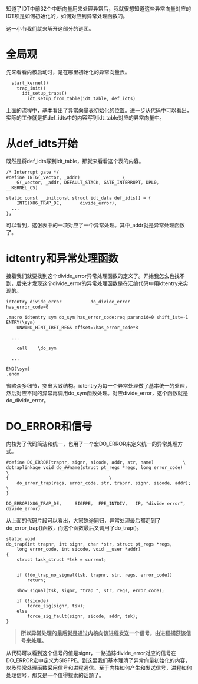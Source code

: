 知道了IDT中前32个中断向量用来处理异常后，我就很想知道这些异常向量对应的IDT项是如何初始化的，如何对应到异常处理函数的。

这一小节我们就来解开这部分的谜团。

# 全局观

先来看看内核启动时，是在哪里初始化的异常向量表。

```
  start_kernel()
    trap_init()
      idt_setup_traps()
        idt_setup_from_table(idt_table, def_idts)
```

上面的流程中，基本看出了异常向量表初始化的位置。进一步从代码中可以看出，实际的工作就是把def_idts中的内容写到idt_table对应的异常向量中。

# 从def_idts开始

既然是将def_idts写到idt_table，那就来看看这个表的内容。

```
/* Interrupt gate */
#define INTG(_vector, _addr)				\
	G(_vector, _addr, DEFAULT_STACK, GATE_INTERRUPT, DPL0, __KERNEL_CS)

static const __initconst struct idt_data def_idts[] = {
	INTG(X86_TRAP_DE,		divide_error),
  ...
};
```

可以看到，这张表中的一项对应了一个异常处理。其中_addr就是异常处理函数了。

# idtentry和异常处理函数

接着我们就要找到这个divide_error异常处理函数的定义了。开始我怎么也找不到，后来才发现这个divide_error的异常处理函数是在汇编代码中用idtentry来实现的。

```
idtentry divide_error			do_divide_error			has_error_code=0

.macro idtentry sym do_sym has_error_code:req paranoid=0 shift_ist=-1
ENTRY(\sym)
	UNWIND_HINT_IRET_REGS offset=\has_error_code*8

  ...

	call	\do_sym

  ...

END(\sym)
.endm
```

省略众多细节，突出大致结构。idtentry为每一个异常处理做了基本统一的处理，然后对应不同的异常再调用do_sym函数处理。对应divide_error，这个函数就是do_divide_error。

# DO_ERROR和信号

内核为了代码简洁和统一，也用了一个宏DO_ERROR来定义统一的异常处理方式。

```
#define DO_ERROR(trapnr, signr, sicode, addr, str, name)		   \
dotraplinkage void do_##name(struct pt_regs *regs, long error_code)	   \
{									   \
	do_error_trap(regs, error_code, str, trapnr, signr, sicode, addr); \
}

DO_ERROR(X86_TRAP_DE,     SIGFPE,  FPE_INTDIV,   IP, "divide error",        divide_error)
```

从上面的代码片段可以看出，大家殊途同归，异常处理最后都走到了do_error_trap()函数，而这个函数最后又调用了do_trap()。

```
static void
do_trap(int trapnr, int signr, char *str, struct pt_regs *regs,
	long error_code, int sicode, void __user *addr)
{
	struct task_struct *tsk = current;


	if (!do_trap_no_signal(tsk, trapnr, str, regs, error_code))
		return;

	show_signal(tsk, signr, "trap ", str, regs, error_code);

	if (!sicode)
		force_sig(signr, tsk);
	else
		force_sig_fault(signr, sicode, addr, tsk);
}
```

> **所以异常处理的最后就是通过内核向该进程发送一个信号，由进程捕获该信号来处理。**

从代码可以看到这个信号的值是signr，一路追踪divide_error对应的信号在DO_ERROR宏中定义为SIGFPE。到这里我们基本理清了异常向量初始化的内容，以及异常处理函数采用信号和进程通信。至于内核如何产生和发送信号，进程如何处理信号，那又是一个值得探索的话题了。
